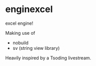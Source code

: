 # enginexcel
excel engine!


Making use of
* nobuild
* sv (string view library)


Heavily inspired by a Tsoding livestream.
